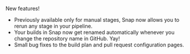 New features!

* Previously available only for manual stages, Snap now allows you to rerun any stage in your pipeline.
* Your builds in Snap now get renamed automatically whenever you change the repository name in GitHub. Yay!
* Small bug fixes to the build plan and pull request configuration pages.
